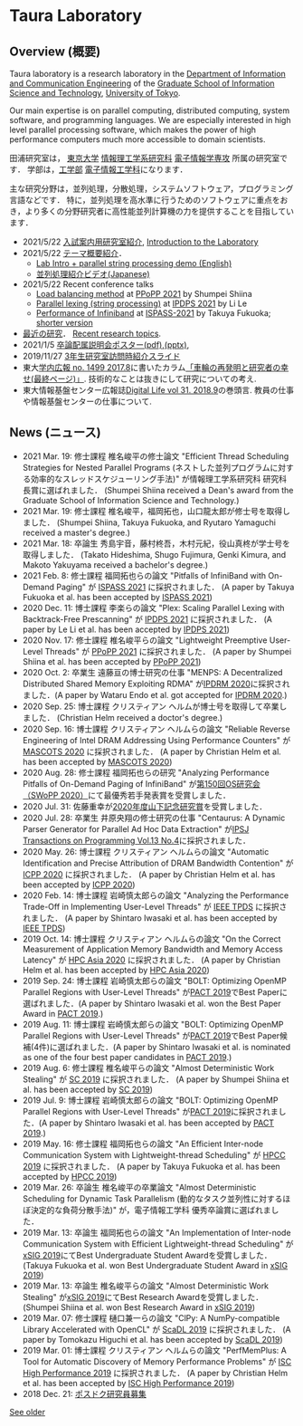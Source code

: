 # Taura Laboratory

## Overview (概要)

Taura laboratory is a research laboratory in the [Department of Information
and Communication
Engineering](https://www.i.u-tokyo.ac.jp/edu/course/ice/index_e.shtml) of the
[Graduate School of Information Science and
Technology](https://www.i.u-tokyo.ac.jp/index_e.shtml), [University of
Tokyo](https://www.u-tokyo.ac.jp/index_e.html).

Our main expertise is on parallel computing, distributed computing, system software, and programming languages.
We are especially interested in high level parallel processing software, which makes the power of high performance
computers much more accessible to domain scientists.


田浦研究室は， [東京大学](https://www.u-tokyo.ac.jp/) 
[情報理工学系研究科](https://www.i.u-tokyo.ac.jp/) 
[電子情報学専攻](https://www.i.u-tokyo.ac.jp/edu/course/ice/index.html) 所属の研究室です．
学部は，[工学部](https://www.t.u-tokyo.ac.jp/) 
[電子情報工学科](https://www.ee.t.u-tokyo.ac.jp/j/)になります．

主な研究分野は，並列処理，分散処理，システムソフトウェア，プログラミング言語などです．
特に，並列処理を高水準に行うためのソフトウェアに重点をおき，より多くの分野研究者に高性能並列計算機の力を提供することを目指しています．

  * 2021/5/22 [入試案内用研究室紹介](files/intro.pdf), [Introduction to the Laboratory](files/intro_e.pdf)
  * 2021/5/22 [テーマ概要紹介](lab_introduction.md)．
    * [Lab Intro + parallel string processing demo (English)](https://youtu.be/-xmkgsaPRrY)
    * [並列処理紹介ビデオ(Japanese)](https://youtu.be/TQ4fDcG1rwQ)
  * 2021/5/22 Recent conference talks
    * [Load balancing method](https://youtu.be/7kWkcdypV_w) at [PPoPP 2021](https://ppopp21.sigplan.org/) by Shumpei Shiina 
    * [Parallel lexing (string processing)](https://youtu.be/JMUl8p0iI18) at [IPDPS 2021](https://www.ipdps.org/) by Li Le
    * [Performance of Infiniband](https://youtu.be/BbYSf0Tji2s) at [ISPASS-2021](https://ispass.org/ispass2021/) by Takuya Fukuoka; [shorter version](https://youtu.be/TmA5qqDVdac)
  * [最近の研究](research.md)． [Recent research topics](research.md). 
  * 2021/1/5 [卒論配属説明会ポスター(pdf)](files/poster.pdf "卒論配属説明会ポスター\(pdf\)"),[(pptx)](files/poster.pptx "\(pptx\)"), 
  * 2019/11/27 [3年生研究室訪問時紹介スライド](紹介3年生2019.md)
  * 東大[学内広報 no. 1499 2017.8](https://www.u-tokyo.ac.jp/ja/about/public-relations/kouhou2017.html)に書いたカラム[「車輪の再発明と研究者の幸せ(最終ページ)」](https://www.u-tokyo.ac.jp/content/400067376.pdf). 技術的なことは抜きにして研究についての考え. 
  * 東大情報基盤センター広報誌[Digital Life vol 31. 2018.9](https://www.itc.u-tokyo.ac.jp/DigitalLife/vol31/Digital%20Life%20Vol31.pdf)の巻頭言. 教員の仕事や情報基盤センターの仕事について. 

## News (ニュース)
  * 2021 Mar. 19: 修士課程 椎名峻平の修士論文 "Efficient Thread Scheduling Strategies for Nested Parallel Programs (ネストした並列プログラムに対する効率的なスレッドスケジューリング手法)" が情報理工学系研究科 研究科長賞に選ばれました． (Shumpei Shiina received a Dean's award from the Graduate School of Information Science and Technology.)
  * 2021 Mar. 19: 修士課程 椎名峻平，福岡拓也，山口龍太郎が修士号を取得しました． (Shumpei Shiina, Takuya Fukuoka, and Ryutaro Yamaguchi received a master's degree.)
  * 2021 Mar. 18: 卒論生 秀島宇音，藤村柊吾，木村元紀，役山真柊が学士号を取得しました． (Takato Hideshima, Shugo Fujimura, Genki Kimura, and Makoto Yakuyama received a bachelor's degree.)
  * 2021 Feb. 8: 修士課程 福岡拓也らの論文 "Pitfalls of InfiniBand with On-Demand Paging" が [ISPASS 2021](https://www.ispass.org/ispass2021/) に採択されました． (A paper by Takuya Fukuoka et al. has been accepted by [ISPASS 2021](https://www.ispass.org/ispass2021/))
  * 2020 Dec. 11: 博士課程 李楽らの論文 "Plex: Scaling Parallel Lexing with Backtrack-Free Prescanning" が [IPDPS 2021](https://www.ipdps.org/) に採択されました． (A paper by Le Li et al. has been accepted by [IPDPS 2021](https://www.ipdps.org/))
  * 2020 Nov. 17: 修士課程 椎名峻平らの論文 "Lightweight Preemptive User-Level Threads" が [PPoPP 2021](https://ppopp21.sigplan.org/) に採択されました． (A paper by Shumpei Shiina et al. has been accepted by [PPoPP 2021](https://ppopp21.sigplan.org/)) 
  * 2020 Oct. 2: 卒業生 遠藤亘の博士研究の仕事 "MENPS: A Decentralized Distributed Shared Memory Exploiting RDMA" が[IPDRM 2020](https://ipdrm.github.io/)に採択されました．(A paper by Wataru Endo et al. got accepted for [IPDRM 2020](https://ipdrm.github.io/).)
  * 2020 Sep. 25: 博士課程 クリスティアン ヘルムが博士号を取得して卒業しました． (Christian Helm received a doctor's degree.) 
  * 2020 Sep. 16: 博士課程 クリスティアン ヘルムらの論文 "Reliable Reverse Engineering of Intel DRAM Addressing Using Performance Counters" が [MASCOTS 2020](http://mascots.iitis.pl/) に採択されました． (A paper by Christian Helm et al. has been accepted by [MASCOTS 2020](http://mascots.iitis.pl/)) 
  * 2020 Aug. 28: 修士課程 福岡拓也らの研究 "Analyzing Performance Pitfalls of On-Demand Paging of InfiniBand" が[第150回OS研究会（SWoPP 2020）](http://www.ipsj.or.jp/sig/os/index.php?2020%C7%AF7%B7%EE%B8%A6%B5%E6%B2%F1)にて最優秀若手発表賞を受賞しました．
  * 2020 Jul. 31: 佐藤重幸が[2020年度山下記念研究賞](https://www.ipsj.or.jp/award/yamasita2020-detail.html#pro)を受賞しました．
  * 2020 Jul. 28: 卒業生 井原央翔の修士研究の仕事 "Centaurus: A Dynamic Parser Generator for Parallel Ad Hoc Data Extraction" が[IPSJ Transactions on Programming Vol.13 No.4](http://id.nii.ac.jp/1001/00207287/)に採択されました．
  * 2020 May. 26: 博士課程 クリスティアン ヘルムらの論文 "Automatic Identification and Precise Attribution of DRAM Bandwidth Contention" が [ICPP 2020](https://jnamaral.github.io/icpp20/) に採択されました． (A paper by Christian Helm et al. has been accepted by [ICPP 2020](https://jnamaral.github.io/icpp20/)) 
  * 2020 Feb. 14: 博士課程 岩崎慎太郎らの論文 "Analyzing the Performance Trade-Off in Implementing User-Level Threads" が [IEEE TPDS](https://www.computer.org/csdl/journal/td) に採択されました． (A paper by Shintaro Iwasaki et al. has been accepted by [IEEE TPDS](https://www.computer.org/csdl/journal/td)) 
  * 2019 Oct. 14: 博士課程 クリスティアン ヘルムらの論文 "On the Correct Measurement of Application Memory Bandwidth and Memory Access Latency" が [HPC Asia 2020](http://sighpc.ipsj.or.jp/HPCAsia2020/index.html) に採択されました． (A paper by Christian Helm et al. has been accepted by [HPC Asia 2020](http://sighpc.ipsj.or.jp/HPCAsia2020/index.html)) 
  * 2019 Sep. 24: 博士課程 岩崎慎太郎らの論文 "BOLT: Optimizing OpenMP Parallel Regions with User-Level Threads" が[PACT 2019](https://pactconf.org/)でBest Paperに選ばれました．(A paper by Shintaro Iwasaki et al. won the Best Paper Award in [PACT 2019](https://pactconf.org/).) 
  * 2019 Aug. 11: 博士課程 岩崎慎太郎らの論文 "BOLT: Optimizing OpenMP Parallel Regions with User-Level Threads" が[PACT 2019](https://pactconf.org/)でBest Paper候補(4件)に選ばれました．(A paper by Shintaro Iwasaki et al. is nominated as one of the four best paper candidates in [PACT 2019](https://pactconf.org/).) 
  * 2019 Aug. 6: 修士課程 椎名峻平らの論文 "Almost Deterministic Work Stealing" が [SC 2019](https://sc19.supercomputing.org/) に採択されました． (A paper by Shumpei Shiina et al. has been accepted by [SC 2019](https://sc19.supercomputing.org/)) 
  * 2019 Jul. 9: 博士課程 岩崎慎太郎らの論文 "BOLT: Optimizing OpenMP Parallel Regions with User-Level Threads" が[PACT 2019](https://pactconf.org/)に採択されました．(A paper by Shintaro Iwasaki et al. has been accepted by [PACT 2019](https://pactconf.org/).) 
  * 2019 May. 16: 修士課程 福岡拓也らの論文 "An Efficient Inter-node Communication System with Lightweight-thread Scheduling" が [HPCC 2019](http://csee.hnu.edu.cn/hpcc2019/) に採択されました． (A paper by Takuya Fukuoka et al. has been accepted by [HPCC 2019](http://csee.hnu.edu.cn/hpcc2019/)) 
  * 2019 Mar. 26: 卒論生 椎名峻平の卒業論文 "Almost Deterministic Scheduling for Dynamic Task Parallelism (動的なタスク並列性に対するほぼ決定的な負荷分散手法)" が，電子情報工学科 優秀卒論賞に選ばれました． 
  * 2019 Mar. 13: 卒論生 福岡拓也らの論文 "An Implementation of Inter-node Communication System with Efficient Lightweight-thread Scheduling" が[xSIG 2019](http://xsig.hpcc.jp/2019/)にてBest Undergraduate Student Awardを受賞しました． (Takuya Fukuoka et al. won Best Undergraduate Student Award in [xSIG 2019](http://xsig.hpcc.jp/2019/)) 
  * 2019 Mar. 13: 卒論生 椎名峻平らの論文 "Almost Deterministic Work Stealing" が[xSIG 2019](http://xsig.hpcc.jp/2019/)にてBest Research Awardを受賞しました． (Shumpei Shiina et al. won Best Research Award in [xSIG 2019](http://xsig.hpcc.jp/2019/)) 
  * 2019 Mar. 07: 修士課程 樋口兼一らの論文 "ClPy: A NumPy-compatible Library Accelerated with OpenCL" が [ScaDL 2019](https://sites.google.com/site/scadlworkshop/) に採択されました． (A paper by Tomokazu Higuchi et al. has been accepted by [ScaDL 2019](https://sites.google.com/site/scadlworkshop/)) 
  * 2019 Mar. 01: 博士課程 クリスティアン ヘルムらの論文 "PerfMemPlus: A Tool for Automatic Discovery of Memory Performance Problems" が [ISC High Performance 2019](https://www.isc-hpc.com/) に採択されました． (A paper by Christian Helm et al. has been accepted by [ISC High Performance 2019](https://www.isc-hpc.com/)) 
  * 2018 Dec. 21: [ポスドク研究員募集](posdoc_nedo_2018.md)

[See older](news.md)

